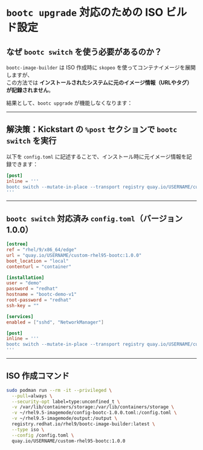 # `bootc upgrade` 対応のための ISO ビルド設定

## なぜ `bootc switch` を使う必要があるのか？

`bootc-image-builder` は ISO 作成時に `skopeo` を使ってコンテナイメージを展開しますが、  
この方法では **インストールされたシステムに元のイメージ情報（URLやタグ）が記録されません**。

結果として、`bootc upgrade` が機能しなくなります：

---

## 解決策：Kickstart の `%post` セクションで `bootc switch` を実行

以下を `config.toml` に記述することで、インストール時に元イメージ情報を記録できます：

```toml
[post]
inline = '''
bootc switch --mutate-in-place --transport registry quay.io/USERNAME/custom-rhel95-bootc:1.0.0
'''
```

---

## `bootc switch` 対応済み `config.toml`（バージョン 1.0.0）

```toml
[ostree]
ref = "rhel/9/x86_64/edge"
url = "quay.io/USERNAME/custom-rhel95-bootc:1.0.0"
boot_location = "local"
contenturl = "container"

[installation]
user = "demo"
password = "redhat"
hostname = "bootc-demo-v1"
root-password = "redhat"
ssh-key = ""

[services]
enabled = ["sshd", "NetworkManager"]

[post]
inline = '''
bootc switch --mutate-in-place --transport registry quay.io/USERNAME/custom-rhel95-bootc:1.0.0
'''
```

---

## ISO 作成コマンド

```bash
sudo podman run --rm -it --privileged \
  --pull=always \
  --security-opt label=type:unconfined_t \
  -v /var/lib/containers/storage:/var/lib/containers/storage \
  -v ~/rhel9.5-imagemode/config-bootc-1.0.0.toml:/config.toml \
  -v ~/rhel9.5-imagemode/output:/output \
  registry.redhat.io/rhel9/bootc-image-builder:latest \
  --type iso \
  --config /config.toml \
  quay.io/USERNAME/custom-rhel95-bootc:1.0.0
```

